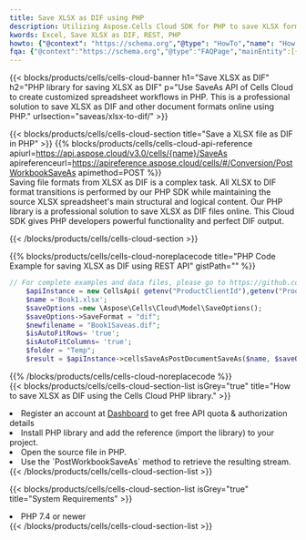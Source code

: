 ```yaml
---
title: Save XLSX as DIF using PHP 
description: Utilizing Aspose.Cells Cloud SDK for PHP to save XLSX format file as DIF format file. 
kwords: Excel, Save XLSX as DIF, REST, PHP
howto: {"@context": "https://schema.org","@type": "HowTo","name": "How to save XLSX as DIF using the Cells Cloud PHP library.","description": "How to save XLSX as DIF using the Cells Cloud PHP library.","image": {"@type": "ImageObject"},"url": "/php/saveas/xlsx-to-dif/","step": [{ "@type": "HowToStep","name": "How to save XLSX as DIF using the Cells Cloud PHP library. step 1", "image": {"@type": "ImageObject",},"url": "/php/saveas/xlsx-to-dif/","text": "Register an account at <a href='https://dashboard.aspose.cloud/'>Dashboard</a> to get free API quota & authorization details",},{ "@type": "HowToStep","name": "How to save XLSX as DIF using the Cells Cloud PHP library. step 1", "image": {"@type": "ImageObject",},"url": "/php/saveas/xlsx-to-dif/","text": "Install PHP library and add the reference (import the library) to your project.",},{ "@type": "HowToStep","name": "How to save XLSX as DIF using the Cells Cloud PHP library. step 1", "image": {"@type": "ImageObject",},"url": "/php/saveas/xlsx-to-dif/","text": "Open the source file in PHP.",},{ "@type": "HowToStep","name": "How to save XLSX as DIF using the Cells Cloud PHP library. step 1", "image": {"@type": "ImageObject",},"url": "/php/saveas/xlsx-to-dif/","text": "Use the `PostWorkbookSaveAs` method to retrieve the resulting stream.",}, ],"supply": {"@type": "HowToSupply","name": "document"},"tool": [{"@type": "HowToTool","name": "phpstorm, Visual Studio Code, Eclipse"},{"@type": "HowToTool","name": "Aspose Cells"}],"totalTime": "PT6M"}
fqa: {"@context":"https://schema.org","@type":"FAQPage","mainEntity":[{"@type":"Question","name":"Why save file as other formats file in C# using REST API?","acceptedAnswer":{"@type":"Answer","text":"Documents are encoded in many ways, and some files may be incompatible with the software you use. To open and read such files, just save them as appropriate file formats.<br/><ol><li>Install .NET SDK and add the reference (import the library) to your project.</li><li>Open the source file in C# using REST API.</li><li>Call the PostWorkbookSaveAsRequest() method, passing an output filename with required extension.</li><li>Get the result of save as a separate file.</li></ol>"}},{"@type":"Question","name":"What file formats can I save as with your C# library?","acceptedAnswer":{"@type":"Answer","text":"We support a variety of file formats for conversion using .NET library, including XLSX, Excel, xls , PDF, CSV, HTML, Markdown, XML, PNG, JPG, TIFF, Json, TXT and many more."}},{"@type":"Question","name":"What is the maximum allowed file size for conversion using this .NET library?","acceptedAnswer":{"@type":"Answer","text":"There are no file size limits for format conversions using .NET library."}}]}
---
```



{{< blocks/products/cells/cells-cloud-banner h1="Save XLSX as DIF" h2="PHP library for saving XLSX as DIF" p="Use SaveAs API of Cells Cloud to create customized spreadsheet workflows in PHP. This is a professional solution to save XLSX as DIF and other document formats online using PHP." urlsection="saveas/xlsx-to-dif/" >}}

{{< blocks/products/cells/cells-cloud-section  title="Save a XLSX file as DIF in PHP" >}}
{{% blocks/products/cells/cells-cloud-api-reference  apiurl=https://api.aspose.cloud/v3.0/cells/{name}/SaveAs  apireferenceurl=https://apireference.aspose.cloud/cells/#/Conversion/PostWorkbookSaveAs  apimethod=POST %}}
<br/>
Saving file formats from XLSX as DIF is a complex task. All XLSX to DIF format transitions is performed by our PHP SDK while maintaining the source XLSX spreadsheet's main structural and logical content. Our PHP library is a professional solution to save XLSX as DIF files online. This Cloud SDK gives PHP developers powerful functionality and perfect DIF output.

{{< /blocks/products/cells/cells-cloud-section >}}

{{% blocks/products/cells/cells-cloud-noreplacecode title="PHP Code Example for saving XLSX as DIF using REST API" gistPath="" %}}
  
```php
// For complete examples and data files, please go to https://github.com/aspose-cells-cloud/aspose-cells-cloud-php/
    $apiInstance = new CellsApi( getenv("ProductClientId"),getenv("ProductClientSecret") );
    $name ='Book1.xlsx';
    $saveOptions =new \Aspose\Cells\Cloud\Model\SaveOptions();
    $saveOptions->SaveFormat = "dif";
    $newfilename = "Book1Saveas.dif";
    $isAutoFitRows= 'true';
    $isAutoFitColumns= 'true';
    $folder = "Temp";
    $result = $apiInstance->cellsSaveAsPostDocumentSaveAs($name, $saveOptions, $newfilename,$isAutoFitRows, $isAutoFitColumns, $folder);
```
  
{{% /blocks/products/cells/cells-cloud-noreplacecode  %}}
<br/>
{{< blocks/products/cells/cells-cloud-section-list isGrey="true"  title="How to save XLSX as DIF using the Cells Cloud PHP library." >}}
<li>Register an account at <a href="https://dashboard.aspose.cloud/">Dashboard</a> to get free API quota & authorization details</li>
<li>Install PHP library and add the reference (import the library) to your project.</li>
<li>Open the source file in PHP.</li>
<li>Use the `PostWorkbookSaveAs` method to retrieve the resulting stream.</li>
{{< /blocks/products/cells/cells-cloud-section-list >}}

{{< blocks/products/cells/cells-cloud-section-list isGrey="true"  title="System Requirements" >}}
<li>PHP 7.4 or newer</li>
{{< /blocks/products/cells/cells-cloud-section-list >}}

